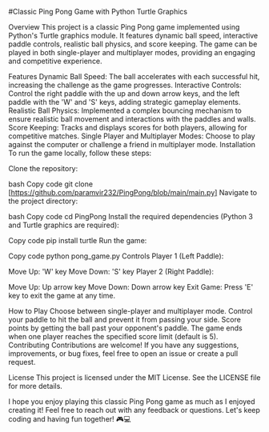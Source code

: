 #Classic Ping Pong Game with Python Turtle Graphics

Overview
This project is a classic Ping Pong game implemented using Python's Turtle graphics module. It features dynamic ball speed, interactive paddle controls, realistic ball physics, and score keeping. The game can be played in both single-player and multiplayer modes, providing an engaging and competitive experience.

Features
Dynamic Ball Speed: The ball accelerates with each successful hit, increasing the challenge as the game progresses.
Interactive Controls: Control the right paddle with the up and down arrow keys, and the left paddle with the 'W' and 'S' keys, adding strategic gameplay elements.
Realistic Ball Physics: Implemented a complex bouncing mechanism to ensure realistic ball movement and interactions with the paddles and walls.
Score Keeping: Tracks and displays scores for both players, allowing for competitive matches.
Single Player and Multiplayer Modes: Choose to play against the computer or challenge a friend in multiplayer mode.
Installation
To run the game locally, follow these steps:

Clone the repository:

bash
Copy code
git clone [https://github.com/paramvir232/PingPong/blob/main/main.py]
Navigate to the project directory:

bash
Copy code
cd PingPong
Install the required dependencies (Python 3 and Turtle graphics are required):

Copy code
pip install turtle
Run the game:

Copy code
python pong_game.py
Controls
Player 1 (Left Paddle):

Move Up: 'W' key
Move Down: 'S' key
Player 2 (Right Paddle):

Move Up: Up arrow key
Move Down: Down arrow key
Exit Game: Press 'E' key to exit the game at any time.

How to Play
Choose between single-player and multiplayer mode.
Control your paddle to hit the ball and prevent it from passing your side.
Score points by getting the ball past your opponent's paddle.
The game ends when one player reaches the specified score limit (default is 5).
Contributing
Contributions are welcome! If you have any suggestions, improvements, or bug fixes, feel free to open an issue or create a pull request.

License
This project is licensed under the MIT License. See the LICENSE file for more details.

I hope you enjoy playing this classic Ping Pong game as much as I enjoyed creating it! Feel free to reach out with any feedback or questions. Let's keep coding and having fun together! 🎮💻
